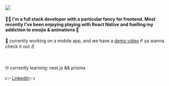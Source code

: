 <p>
  <img src="https://s8.gifyu.com/images/HI-IM-MAYLYNN-2.gif"/>
</p>

#### :raising_hand_woman: I'm a full stack developer with a particular fancy for frontend. Most recently I've been enjoying playing with React Native and fuelling my addiction to emojis & animations :grimacing:

:balloon: currently working on a mobile app, and we have a [demo video](https://www.youtube.com/watch?v=wZ4gDSbOGk4&feature=youtu.be) if ya wanna check it out :v: </div>

<br>

🤓 currently learning: nest.js && prisma 

👉 [LinkedIn](https://www.linkedin.com/in/maylynn-ng/)👈 
